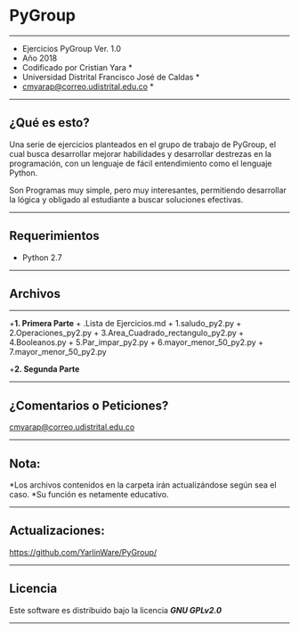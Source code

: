 # PyGroup
*************************************************  ******************
* Ejercicios PyGroup Ver. 1.0
* Año 2018
* Codificado por Cristian Yara *
* Universidad Distrital Francisco José de Caldas *
* cmyarap@correo.udistrital.edu.co *
*************************************************  ******************

¿Qué es esto?
-------------

Una serie de ejercicios planteados en el grupo de trabajo de PyGroup, el cual busca desarrollar mejorar habilidades y desarrollar destrezas en la programación, con un lenguaje de fácil entendimiento como el lenguaje Python.

Son Programas muy simple, pero muy interesantes, permitiendo desarrollar la lógica y obligado al estudiante a buscar soluciones efectivas.

-------------


## Requerimientos

+ Python 2.7
------------------------

## Archivos
------------------------
  +**1. Primera Parte**
    + .Lista de Ejercicios.md
    + 1.saludo_py2.py
    + 2.Operaciones_py2.py
    + 3.Area_Cuadrado_rectangulo_py2.py
    + 4.Booleanos.py
    + 5.Par_impar_py2.py
    + 6.mayor_menor_50_py2.py
    + 7.mayor_menor_50_py2.py
    
 
+**2. Segunda Parte**

------------------------

¿Comentarios o Peticiones?
------------------------

cmyarap@correo.udistrital.edu.co

------------------------

Nota:
--------

*Los archivos contenidos en la carpeta irán actualizándose según sea el caso.
*Su función es netamente educativo.

-------


Actualizaciones:
--------

https://github.com/YarlinWare/PyGroup/

-------
## Licencia ##

Este software es distribuido bajo la licencia **_GNU GPLv2.0_**

-------
